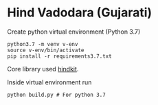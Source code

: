 # Hind Vadodara (Gujarati)

Create python virtual environment (Python 3.7)

```
python3.7 -m venv v-env
source v-env/bin/activate
pip install -r requirements3.7.txt
```

Core library used [hindkit](https://github.com/itfoundry/hindkit).

Inside virtual environment run
```
python build.py # For python 3.7
```

